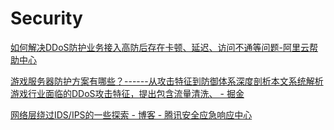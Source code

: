 # Security
[如何解决DDoS防护业务接入高防后存在卡顿、延迟、访问不通等问题-阿里云帮助中心](https://help.aliyun.com/zh/anti-ddos/how-to-handle-slow-response-and-high-latency-and-access-failure-on-my-service)

[游戏服务器防护方案有哪些？------从攻击特征到防御体系深度剖析本文系统解析游戏行业面临的DDoS攻击特征，提出包含流量清洗、 - 掘金](https://juejin.cn/post/7488979420247195682)

[网络层绕过IDS/IPS的一些探索 - 博客 - 腾讯安全应急响应中心](https://security.tencent.com/index.php/blog/msg/147)
